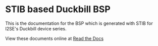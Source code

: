 # STIB based Duckbill BSP

This is the documentation for the BSP which is generated with STIB for
I2SE's Duckbill device series.

View these documents online at
[Read the Docs](http://duckbill-bsp.readthedocs.org/en/latest/index.html)
